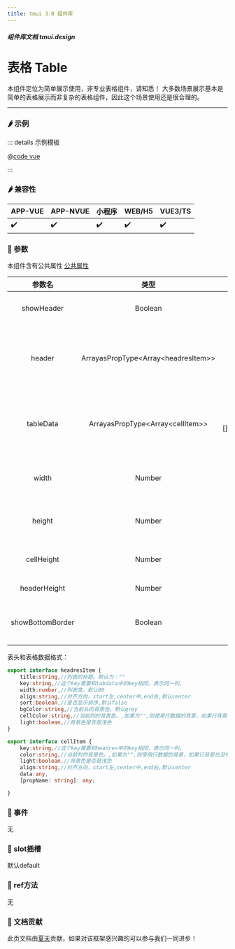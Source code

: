 ```yaml
---
title: tmui 3.0 组件库
---
```


<dirtoc></dirtoc>

##### 组件库文档 tmui.design

# 表格 Table
本组件定位为简单展示使用，非专业表格组件，请知悉！
大多数场景展示基本是简单的表格展示而非复杂的表格组件，因此这个场景使用还是很合理的。

---

### :hot_pepper: 示例

<webview url="https://tmui.design/h5/#/pages/showdata/table"></webview>

::: details 示例模板

@[code vue](pages/showdata/table.nvue)

:::

### :hot_pepper: 兼容性

| APP-VUE | APP-NVUE | 小程序 | WEB/H5 | VUE3/TS |
| --- | --- | --- | --- | --- |
| :heavy_check_mark: | :heavy_check_mark: | :heavy_check_mark: | :heavy_check_mark: | :heavy_check_mark: |


### :seedling: 参数
本组件含有公共属性 [公共属性](/doc/spec/组件公共样式.md)

| 参数名 | 类型 | 默认值 | 描述 |
| :--: | :--: | :--: | :-- |
| showHeader | Boolean | true | 是否展示表头 |
| header | ArrayasPropType\<Array\<headresItem>> | ()=>[] | 表头数据,格式见下方 |
| tableData | ArrayasPropType\<Array\<cellItem>> | ()=>[],required:true | 表格数据，格式见下方 |
| width | Number | 750 | 宽度，单位rpx |
| height | Number | 0 | 高度，单位rpx |
| cellHeight | Number | 72 | 单元格高度 |
| headerHeight | Number | 88 | 表头高度 |
| showBottomBorder | Boolean | true | 是否展示底部边框 |

表头和表格数据格式：

```ts
export interface headresItem {
    title:string,//列表的标题。默认为：""
    key:string,//这个key需要和tabdata中的key相同，表示同一列。
    width:number,//列表宽，默认88
    align:string,//对齐方向，start左,center中,end右,默认center
    sort:boolean,//是否显示排序,默认false
    bgColor:string,//当前头的背景色。默认grey
    cellColor:string,//当前列的背景色。,如果为"",则使用行数据的背景，如果行背景也没有提供，使用white.
    light:boolean,//背景色是否是浅色
}

export interface cellItem {
    key:string,//这个key需要和headres中的key相同，表示同一列。
    color:string,//当前列的背景色。,如果为"",则使用行数据的背景，如果行背景也没有提供，使用white.
    light:boolean,//背景色是否是浅色
    align:string,//对齐方向，start左,center中,end右,默认center
    data:any,
    [propName: string]: any;

}
```


### :rose: 事件
无

### :corn: slot插槽
默认default

### :green_salad: ref方法
无

### :couplekiss: 文档贡献
此页文档由[夏天](https://gitee.com/Xia_5718)贡献，如果对该框架感兴趣的可以参与我们一同进步！